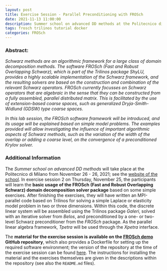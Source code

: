 ```yaml
---
layout: post
title: Exercise Session - Parallel Preconditioning with FROSch
date: 2021-11-13 11:00:00
description: Summer school on advanced DD methods at the Politecnico di Milano from 24.11.2021 to 26.11.2021
tags: frosch trilinos tutorial docker
categories: FROSch
---
```


### Abstract:
*Schwarz methods are an algorithmic framework for a large class of domain decomposition methods. The software FROSch (Fast and Robust Overlapping Schwarz), which is part of the Trilinos package ShyLU, provides a highly scalable implementation of the Schwarz framework, and the resulting solvers are based on the construction and combination of the relevant Schwarz operators. FROSch currently focusses on Schwarz operators that are algebraic in the sense that they can be constructed from a fully assembled, parallel distributed matrix. This is facilitated by the use of extension-based coarse spaces, such as generalized Dryja-Smith-Widlund (GDSW) type coarse spaces.*

*In this lab session, the FROSch software framework will be introduced, and its usage will be explained based on simple model problems. The examples provided will allow investigating the influence of important algorithmic aspects of Schwarz methods, such as the variation of the width of the overlap or adding a coarse level, on the convergence of a preconditioned Krylov solver.*

### Additional Information

The *Summer school on advanced DD methods* will take place at the Politecnico di Milano from November 26 - 26, 2021; see the [website of the school](https://gciara.wordpress.com/summer-school-on-dd-methods/). In exercise session 2 on Thursday, November 25, the participants will learn the **basic usage of the FROSch (Fast and Robust Overlapping Schwarz) domain decomposition solver package** based on some simple exercises. After finishing the exercises, they will have written an MPI-parallel code based on Trilinos for solving a simple Laplace or elasticity model problem in two or three dimensions. Within this code, the discrete linear system will be assembled using the Trilinos package *Galeri*, solved with an iterative solver from *Belos*, and preconditioned by a one- or two-level Schwarz preconditioner from the *FROSch* package. As the parallel linear algebra framework, *Tpetra* will be used through the *Xpetra* interface.

The **material for the exercise session is available on the [FROSch demo](https://github.com/searhein/frosch-demo#docker-container) GitHub repository**, which also provides a Dockerfile for setting up the required software environment; the version of the repository at the time of the exercise session can be found [here](https://github.com/searhein/frosch-demo/tree/95e9b5937e1348832a6666d3897f03ab515ece45). The instructions for installing the material and the exercises themselves are given in the descriptions within the repository (see also the `README.md` files).
